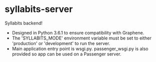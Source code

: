 # syllabits-server
Syllabits backend!

- Designed in Python 3.6.1 to ensure compatibility with Graphene.
- The 'SYLLABITS_MODE' environment variable must be set to either 'production' or 'development' to run the server.
- Main application entry point is wsgi.py. passenger_wsgi.py is also provided so app can be used on a Passenger server.